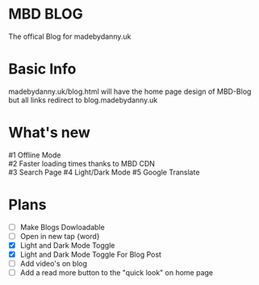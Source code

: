 # MBD BLOG
The offical Blog for madebydanny.uk 
# Basic Info
madebydanny.uk/blog.html will have the home page design of MBD-Blog but all links redirect to blog.madebydanny.uk
# What's new
#1 Offline Mode<br>
#2 Faster loading times thanks to MBD CDN<br>
#3 Search Page
#4 Light/Dark Mode
#5 Google Translate 

# Plans
- [ ] Make Blogs Dowloadable<br>
- [ ] Open in new tap {word}<br>
- [x] Light and Dark Mode Toggle <br>
- [x] Light and Dark Mode Toggle For Blog Post<br>
- [ ] Add video's on blog<br>
- [ ] Add a read more button to the "quick look" on home page